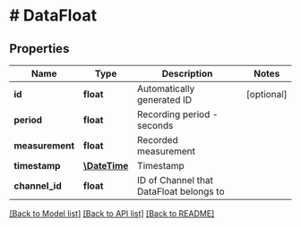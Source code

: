 # # DataFloat

## Properties

Name | Type | Description | Notes
------------ | ------------- | ------------- | -------------
**id** | **float** | Automatically generated ID | [optional] 
**period** | **float** | Recording period - seconds | 
**measurement** | **float** | Recorded measurement | 
**timestamp** | [**\DateTime**](\DateTime.md) | Timestamp | 
**channel_id** | **float** | ID of Channel that DataFloat belongs to | 

[[Back to Model list]](../../README.md#documentation-for-models) [[Back to API list]](../../README.md#documentation-for-api-endpoints) [[Back to README]](../../README.md)


